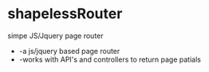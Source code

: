 # shapelessRouter
simpe JS/Jquery page router
<ul>
<li>-a js/jquery based page router</li>
<li>-works with API's and controllers to return page patials</li>
</ul>



